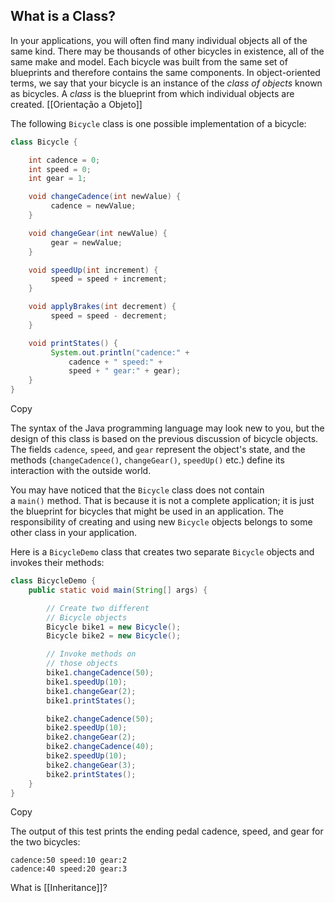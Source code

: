 ## What is a Class?

In your applications, you will often find many individual objects all of the same kind. There may be thousands of other bicycles in existence, all of the same make and model. Each bicycle was built from the same set of blueprints and therefore contains the same components. In object-oriented terms, we say that your bicycle is an instance of the _class of objects_ known as bicycles. A _class_ is the blueprint from which individual objects are created.
[[Orientação a Objeto]]

The following `Bicycle` class is one possible implementation of a bicycle:

```java
class Bicycle {

    int cadence = 0;
    int speed = 0;
    int gear = 1;

    void changeCadence(int newValue) {
         cadence = newValue;
    }

    void changeGear(int newValue) {
         gear = newValue;
    }

    void speedUp(int increment) {
         speed = speed + increment;   
    }

    void applyBrakes(int decrement) {
         speed = speed - decrement;
    }

    void printStates() {
         System.out.println("cadence:" +
             cadence + " speed:" + 
             speed + " gear:" + gear);
    }
}
```

Copy

The syntax of the Java programming language may look new to you, but the design of this class is based on the previous discussion of bicycle objects. The fields `cadence`, `speed`, and `gear` represent the object's state, and the methods (`changeCadence()`, `changeGear()`, `speedUp()` etc.) define its interaction with the outside world.

You may have noticed that the `Bicycle` class does not contain a `main()` method. That is because it is not a complete application; it is just the blueprint for bicycles that might be used in an application. The responsibility of creating and using new `Bicycle` objects belongs to some other class in your application.

Here is a `BicycleDemo` class that creates two separate `Bicycle` objects and invokes their methods:

```java
class BicycleDemo {
    public static void main(String[] args) {

        // Create two different 
        // Bicycle objects
        Bicycle bike1 = new Bicycle();
        Bicycle bike2 = new Bicycle();

        // Invoke methods on 
        // those objects
        bike1.changeCadence(50);
        bike1.speedUp(10);
        bike1.changeGear(2);
        bike1.printStates();

        bike2.changeCadence(50);
        bike2.speedUp(10);
        bike2.changeGear(2);
        bike2.changeCadence(40);
        bike2.speedUp(10);
        bike2.changeGear(3);
        bike2.printStates();
    }
}
```

Copy

The output of this test prints the ending pedal cadence, speed, and gear for the two bicycles:

```shell
cadence:50 speed:10 gear:2
cadence:40 speed:20 gear:3
```


What is [[Inheritance]]? 